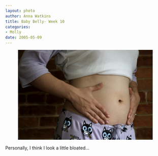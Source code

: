 ```yaml
--- 
layout: photo
author: Anna Watkins
title: Baby Belly- Week 10
categories: 
- Molly
date: 2005-05-09
---
```


<figure><img class="photo" src="/photos/watch.jpg"></figure>

Personally, I think I look a little bloated…

